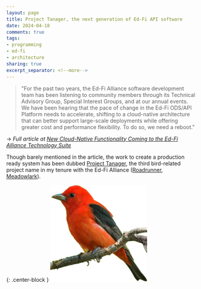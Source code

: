 ```yaml
---
layout: page
title: Project Tanager, the next generation of Ed-Fi API software
date: 2024-04-18
comments: true
tags:
- programming
- ed-fi
- architecture
sharing: true
excerpt_separator: <!--more-->
---
```


> "For the past two years, the Ed-Fi Alliance software development team has been
> listening to community members through its Technical Advisory Group, Special
> Interest Groups, and at our annual events. We have been hearing that the pace
> of change in the Ed-Fi ODS/API Platform needs to accelerate, shifting to a
> cloud-native architecture that can better support large-scale deployments
> while offering greater cost and performance flexibility. To do so, we need a
> reboot."

→ _Full article at [New Cloud-Native Functionality Coming to the Ed-Fi Alliance
Technology Suite](https://www.ed-fi.org/blog/cloud-native-ed-fi-technology/)_

Though barely mentioned in the article, the work to create a production ready
system has been dubbed [Project
Tanager](https://github.com/Ed-Fi-Alliance-OSS/Project-Tanager), the third
bird-related project name in my tenure with the Ed-Fi Alliance
([Roadrunner](/archive/2019/06/04/postgresql-for-the-ods/),
[Meadowlark](/archive/2022/06/03/exploring-next-generation-meadowlark/)).

{: .center-block }
![Scarlet Tanager, by Adam Jackson, no rights reserved](https://github.com/Ed-Fi-Alliance-OSS/Project-Tanager/blob/main/images/scarlet-tanager_by_adam-jackson_no-rights-reserved_square-256.png)
